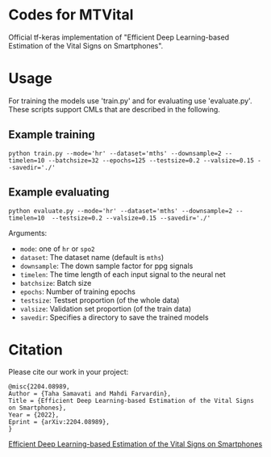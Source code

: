 # Codes for MTVital
Official tf-keras implementation of "Efficient Deep Learning-based Estimation of the Vital Signs on Smartphones".

# Usage
For training the models use 'train.py' and for evaluating use 'evaluate.py'. These scripts support CMLs that are described in the following.

## Example training
```terminal 
python train.py --mode='hr' --dataset='mths' --downsample=2 --timelen=10 --batchsize=32 --epochs=125 --testsize=0.2 --valsize=0.15 --savedir='./'
```


## Example evaluating
```terminal 
python evaluate.py --mode='hr' --dataset='mths' --downsample=2 --timelen=10  --testsize=0.2 --valsize=0.15 --savedir='./'
```

Arguments:
*  ```mode```: one of ```hr``` or ```spo2```
*  ```dataset```: The dataset name (default is ```mths```)
*  ```downsample```: The down sample factor for ppg signals
*  ```timelen```: The time length of each input signal to the neural net
*  ```batchsize```: Batch size
*  ```epochs```: Number of training epochs
*  ```testsize```: Testset proportion (of the whole data)
*  ```valsize```: Validation set proportion (of the train data)
*  ```savedir```: Specifies a directory to save the trained models


# Citation
Please cite our work in your project:
```
@misc{2204.08989,
Author = {Taha Samavati and Mahdi Farvardin},
Title = {Efficient Deep Learning-based Estimation of the Vital Signs on Smartphones},
Year = {2022},
Eprint = {arXiv:2204.08989},
}
```
[Efficient Deep Learning-based Estimation of the Vital Signs on Smartphones](https://arxiv.org/abs/2204.08989)
